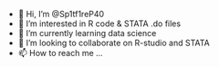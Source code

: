 - 👋 Hi, I’m @Sp1tf1reP40
- 👀 I’m interested in R code & STATA .do files
- 🌱 I’m currently learning data science
- 💞️ I’m looking to collaborate on R-studio and STATA
- 📫 How to reach me ...

<!---
Sp1tf1reP40/Sp1tf1reP40 is a ✨ special ✨ repository because its `README.md` (this file) appears on your GitHub profile.
You can click the Preview link to take a look at your changes.
--->

